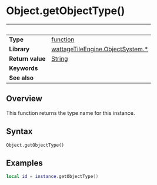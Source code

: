 # Object.getObjectType()

|                      | &nbsp;
| -------------------- | ---------------------------------------------------------------
| __Type__             | [function](http://docs.coronalabs.com/api/type/Function.html)
| __Library__          | [wattageTileEngine.ObjectSystem.*](../lib_objectSystem.markdown)
| __Return value__     | [String](https://docs.coronalabs.com/api/type/String.html)
| __Keywords__         |
| __See also__         |


## Overview

This function returns the type name for this instance.


## Syntax

	Object.getObjectType()


## Examples

``````lua
local id = instance.getObjectType()
``````
